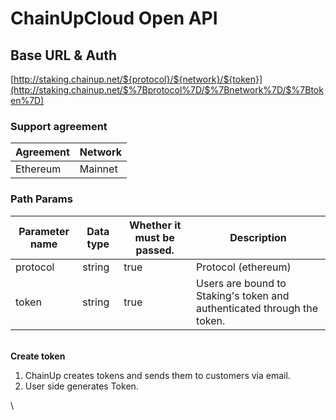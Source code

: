 # ChainUpCloud Open API

## Base URL & Auth

[http://staking.chainup.net/${protocol}/${network}/${token}](http://staking.chainup.net/$%7Bprotocol%7D/$%7Bnetwork%7D/$%7Btoken%7D)

### **Support agreement**

| Agreement | Network |
| --------- | ------- |
| Ethereum  | Mainnet |

### **Path Params**

| **Parameter name** | **Data type** | **Whether it must be passed.** | **Description**                                                         |
| ------------------ | ------------- | ------------------------------ | ----------------------------------------------------------------------- |
| protocol           | string        | true                           | Protocol (ethereum)                                                     |
| token              | string        | true                           | Users are bound to Staking's token and authenticated through the token. |

\
**Create token**

1. ChainUp creates tokens and sends them to customers via email.
2. User side generates Token.

\
